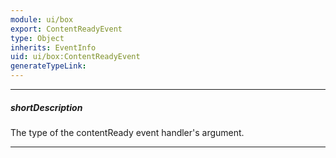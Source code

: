 ```yaml
---
module: ui/box
export: ContentReadyEvent
type: Object
inherits: EventInfo
uid: ui/box:ContentReadyEvent
generateTypeLink: 
---
```

---
##### shortDescription
The type of the contentReady event handler's argument.

---
<!-- Description goes here -->